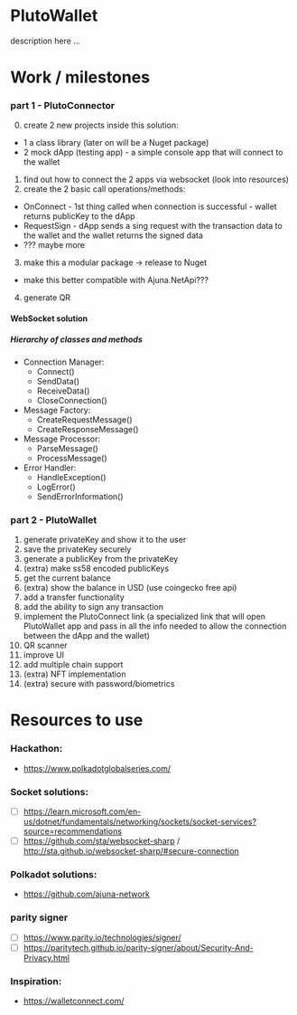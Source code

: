 # PlutoWallet

description here ...

# Work / milestones

### part 1 - PlutoConnector
0) create 2 new projects inside this solution:
  - 1 a class library (later on will be a Nuget package)
  - 2 mock dApp (testing app) - a simple console app that will connect to the wallet
1) find out how to connect the 2 apps via websocket (look into resources)
2) create the 2 basic call operations/methods:
  - OnConnect - 1st thing called when connection is successful - wallet returns publicKey to the dApp
  - RequestSign - dApp sends a sing request with the transaction data to the wallet and the wallet returns the signed data
  - ??? maybe more
3) make this a modular package -> release to Nuget
  - make this better compatible with Ajuna.NetApi???
4) generate QR

#### WebSocket solution
##### Hierarchy of classes and methods
- Connection Manager:
  - Connect()
  - SendData()
  - ReceiveData()
  - CloseConnection()
- Message Factory:
  - CreateRequestMessage()
  - CreateResponseMessage()
- Message Processor:
  - ParseMessage()
  - ProcessMessage()
- Error Handler:
  - HandleException()
  - LogError()
  - SendErrorInformation()

### part 2 - PlutoWallet
1) generate privateKey and show it to the user
2) save the privateKey securely
3) generate a publicKey from the privateKey
4) (extra) make ss58 encoded publicKeys
5) get the current balance
6) (extra) show the balance in USD (use coingecko free api)
7) add a transfer functionality
8) add the ability to sign any transaction
9) implement the PlutoConnect link (a specialized link that will open PlutoWallet app and pass in all the info needed to allow the connection between the dApp and the wallet)
10) QR scanner
11) improve UI
12) add multiple chain support
13) (extra) NFT implementation
14) (extra) secure with password/biometrics

# Resources to use

### Hackathon:
- https://www.polkadotglobalseries.com/

### Socket solutions:
- [ ] https://learn.microsoft.com/en-us/dotnet/fundamentals/networking/sockets/socket-services?source=recommendations
- [ ] https://github.com/sta/websocket-sharp / http://sta.github.io/websocket-sharp/#secure-connection

### Polkadot solutions:
- https://github.com/ajuna-network

### parity signer
- [ ] https://www.parity.io/technologies/signer/
- [ ] https://paritytech.github.io/parity-signer/about/Security-And-Privacy.html

### Inspiration:
- https://walletconnect.com/

